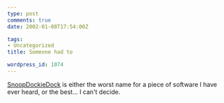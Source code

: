 ```yaml
---
type: post
comments: true
date: 2002-01-08T17:54:00Z

tags:
- Uncategorized
title: Someone had to

wordpress_id: 1074
---
```


[SnoopDockieDock](http://www.versiontracker.com/moreinfo.fcgi?id=13084&db=mac) is either the worst name for a piece of software I have ever heard, or the best… I can't decide. 
